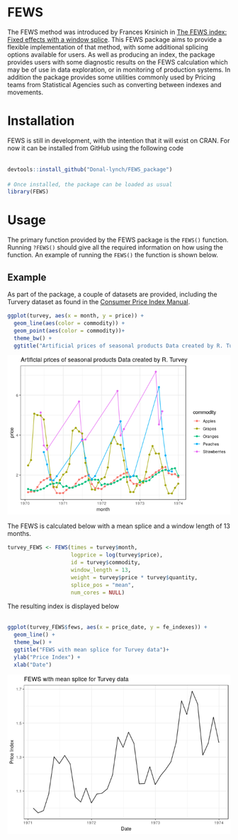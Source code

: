 <!-- README.md is generated from README.Rmd. Please edit that file -->
FEWS
====

The FEWS method was introduced by Frances Krsinich in [The FEWS index: Fixed effects with a window splice](https://www.researchgate.net/publication/303888203_The_FEWS_index_Fixed_effects_with_a_window_splice). This FEWS package aims to provide a flexible implementation of that method, with some additional splicing options available for users. As well as producing an index, the package provides users with some diagnostic results on the FEWS calculation which may be of use in data exploration, or in monitoring of production systems. In addition the package provides some utilities commonly used by Pricing teams from Statistical Agencies such as converting between indexes and movements.

Installation
============

FEWS is still in development, with the intention that it will exist on CRAN. For now it can be installed from GitHub using the following code

``` r

devtools::install_github("Donal-lynch/FEWS_package")

# Once installed, the package can be loaded as usual
library(FEWS)
```

Usage
=====

The primary function provided by the FEWS package is the `FEWS()` function. Running `?FEWS()` should give all the required information on how using the function. An example of running the `FEWS()` the function is shown below.

Example
-------

As part of the package, a couple of datasets are provided, including the Turvery dataset as found in the [Consumer Price Index Manual](https://www.ilo.org/wcmsp5/groups/public/---dgreports/---stat/documents/presentation/wcms_331153.pdf).

``` r
ggplot(turvey, aes(x = month, y = price)) + 
  geom_line(aes(color = commodity)) + 
  geom_point(aes(color = commodity))+
  theme_bw() +
  ggtitle("Artificial prices of seasonal products Data created by R. Turvey")
```

![](README-data_viz-1.png)

The FEWS is calculated below with a mean splice and a window length of 13 months.

``` r
turvey_FEWS <- FEWS(times = turvey$month,
                    logprice = log(turvey$price),
                    id = turvey$commodity,
                    window_length = 13,
                    weight = turvey$price * turvey$quantity,
                    splice_pos = "mean",
                    num_cores = NULL)
```

The resulting index is displayed below

``` r

ggplot(turvey_FEWS$fews, aes(x = price_date, y = fe_indexes)) + 
  geom_line() + 
  theme_bw() +
  ggtitle("FEWS with mean splice for Turvey data")+
  ylab("Price Index") + 
  xlab("Date")
```

![](README-fews_result-1.png)
